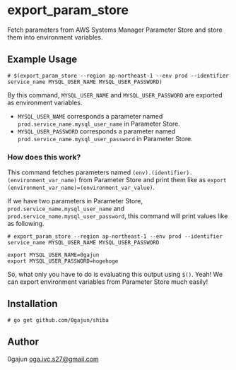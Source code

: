 # export_param_store
Fetch parameters from AWS Systems Manager Parameter Store 
and store them into environment variables.

## Example Usage
```
# $(export_param_store --region ap-northeast-1 --env prod --identifier service_name MYSQL_USER_NAME MYSQL_USER_PASSWORD)
```

By this command, `MYSQL_USER_NAME` and `MYSQL_USER_PASSWORD` are exported as environment variables.

* `MYSQL_USER_NAME` corresponds a parameter named `prod.service_name.mysql_user_name` in Parameter Store.
* `MYSQL_USER_PASSWORD` corresponds a parameter named `prod.service_name.mysql_user_password` in Parameter Store.

### How does this work?
This command fetches parameters named `(env).(identifier).(environment_var_name)` from Parameter Store
and print them like as `export (environment_var_name)=(environment_var_value)`.

If we have two parameters in Parameter Store,
`prod.service_name.mysql_user_name` and `prod.service_name.mysql_user_password`,
this command will print values like as following.

```
# export_param_store --region ap-northeast-1 --env prod --identifier service_name MYSQL_USER_NAME MYSQL_USER_PASSWORD

export MYSQL_USER_NAME=0gajun
export MYSQL_USER_PASSWORD=hogehoge
```

So, what only you have to do is evaluating this output using `$()`.
Yeah! We can export environment variables from Parameter Store much easily!

## Installation

```
# go get github.com/0gajun/shiba
```

## Author
0gajun <oga.ivc.s27@gmail.com>
